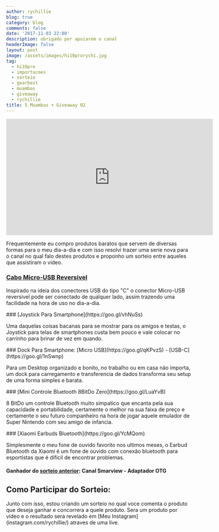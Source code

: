 ```yaml
---
author: rychillie
blog: true
category: blog
comments: false
date: '2017-11-03 22:00'
description: obrigado por apoiarem o canal
headerImage: false
layout: post
image: /assets/images/hi10prorychi.jpg
tag:
  - hi10pro
  - importacoes
  - sorteio
  - gearbest
  - muambas
  - giveaway
  - rychillie
title: 5 Muambas + Giveaway 02
---
```


<iframe width="560" height="315" src="https://www.youtube.com/embed/eUk0Z5pEHxk" frameborder="0" allowfullscreen></iframe>

<p>Frequentemente eu compro produtos baratos que servem de diversas formas para o meu dia-a-dia e com isso resolvi trazer uma serie nova para o canal no qual falo destes produtos e proponho um sorteio entre aqueles que assistiram o video.</p>

### [Cabo Micro-USB Reversivel](https://goo.gl/yJ7EQp)
<p>Inspirado na ideia dos conectores USB do tipo "C" o conector Micro-USB reversivel pode ser conectado de qualquer lado, assim trazendo uma facilidade na hora de uso no dia-a-dia.</p>
### [Joystick Para Smartphone](https://goo.gl/vhNuSs)
<p>Uma daquelas coisas bacanas para se mostrar para os amigos e testas, o Joystick para telas de smartphones custa bem pouco e vale colocar no carrinho para brinar de vez em quando.</p>
### Dock Para Smartphone: [Micro USB](https://goo.gl/qKPvzS) -  [USB-C](https://goo.gl/1nSwnp)
<p>Para um Desktop organizado e bonito, no trabalho ou em casa não importa, um dock para carregamento e transferencia de dados transforma seu setup de uma forma simples e barata.</p>
### [Mini Controle Bluetooth 8BitDo Zero](https://goo.gl/LuaYvB)
<p>8 BitDo um controle Bluetooth muito simpatico que encanta pela sua capacidade e portabilidade, certamente o melhor na sua faixa de preço e certamente o seu futuro companheiro na hora de jogar aquele emulador de Super Nintendo com seu amigo de infancia.</p>
### [Xiaomi Earbuds Bluetooth](https://goo.gl/YcMQom)
<p>Simplesmente o meu fone de ouvido favorito nos ultimos meses, o Earbud Bluetooth da Xiaomi é um fone de ouvido com conexão bluetooth para esportistas que é dificil de encontrar problemas.</p>

#### Ganhador do [sorteio anterior](http://rychillie.net/5-muambas+giveaway/): Canal Smarview - Adaptador OTG

## Como Participar do Sorteio:
<p>Junto com isso, estou criando um sorteio no qual voce comenta o produto que deseja ganhar e concorrera a quele produto. Sera um produto por video e o resultado sera revelado em [Meu Instagram](instagram.com/rychillie/) atraves de uma live.</p>
